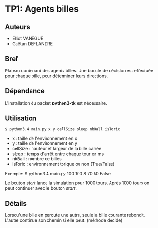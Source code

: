 TP1: Agents billes
==================

## Auteurs

- Elliot VANEGUE
- Gaëtan DEFLANDRE


## Bref

Plateau contenant des agents billes. Une boucle de décision est
effectuée pour chaque bille, pour déterminer leurs directions.


## Dépendance

L'installation du packet **python3-tk** est nécessaire.


## Utilisation

    $ python3.4 main.py x y cellSize sleep nbBall isToric

- x : taille de l'environnement en x
- y : taille de l'environnement en y
- cellSize : hauteur et largeur de la bille carrée
- sleep : temps d'arrêt entre chaque tour en ms
- nbBall : nombre de billes
- isToric : environnement torique ou non (True/False)

Exemple:
    $ python3.4 main.py 100 100 8 70 50 False

Le bouton *start* lance la simulation pour 1000 tours. Après 1000
tours on peut continuer avec le bouton *start*.


## Détails

Lorsqu'une bille en percute une autre, seule la bille courante
rebondit. L'autre continue son chemin si elle peut. (méthode decide)
